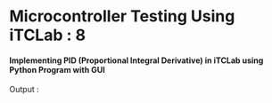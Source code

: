 # Microcontroller Testing Using iTCLab : 8

#### Implementing PID (Proportional Integral Derivative) in iTCLab using Python Program with GUI

Output :

